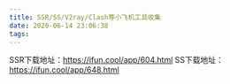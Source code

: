```yaml
---
title: SSR/SS/V2ray/Clash等小飞机工具收集
date: 2020-06-14 23:06:38
tags:
---
```

SSR下载地址：https://ifun.cool/app/604.html
SS下载地址：https://ifun.cool/app/648.html